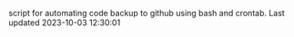 script for automating code backup to github using bash and crontab. Last updated 2023-10-03 12:30:01
